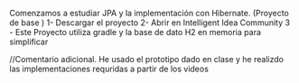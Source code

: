 Comenzamos a estudiar JPA y la implementación con Hibernate. (Proyecto de base )
1- Descargar el proyecto
2- Abrir en Intelligent Idea Community
3 - Este Proyecto utiliza gradle y la base de dato H2 en memoria para simplificar




//Comentario adicional. He usado el prototipo dado en clase y he realizdo las implementaciones requridas a partir de los videos 
